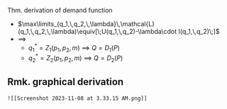 
Thm. derivation of demand function
- $\max\limits_{q_1,\,q_2,\,\lambda}\,\mathcal{L}(q_1,\,q_2,\,\lambda)\equiv[\;U(q_1,\,q_2)-\lambda\cdot I(q_1,\,q_2)\;]$
- $\implies$
	- ${q_1}^*=Z_1(p_1,\,p_2,\,m)$ $\implies$ $Q=D_1(P)$
	- ${q_2}^*=Z_2(p_1,\,p_2,\,m)$ $\implies$ $Q=D_2(P)$

Rmk. graphical derivation
- 
	![[Screenshot 2023-11-08 at 3.33.15 AM.png]]